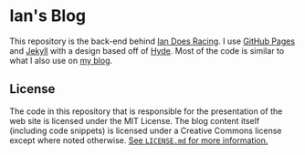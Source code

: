 # Ian's Blog

This repository is the back-end behind [Ian Does Racing](https://ian.does.racing/). I use [GitHub Pages](https://pages.github.com/) and [Jekyll](https://jeckyllrb.com/) with a design based off of [Hyde](https://github.com/poole/hyde). Most of the code is similar to what I also use on [my blog](https://ianc.blog/).

## License

The code in this repository that is responsible for the presentation of the web site is licensed under the MIT License. The blog content itself (including code snippets) is licensed under a Creative Commons license except where noted otherwise. [See `LICENSE.md` for more information.](LICENSE.md)